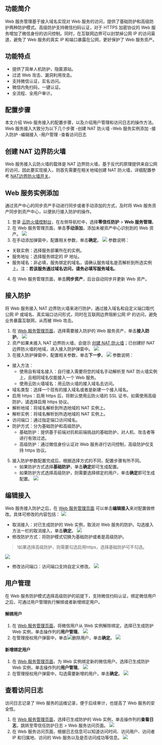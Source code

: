 ## 功能简介
Web 服务管理基于接入域名实现对 Web 服务的访问，提供了基础防护和高级防护两种防护模式。高级防护支持微信扫码认证，对于 HTTPS 加密协议的 Web 服务增加了微信身份的访问控制。同时，在互联网边界可以封禁掉公网 IP 的访问渠道，避免了 Web 服务的真实 IP 和端口暴露在公网，更好保护了 Web 服务资产。

## 功能特点 
- 提供了简单人机防护，隐匿源站。
- 过滤 Web 攻击、漏洞利用攻击。
- 支持微信认证，实名访问。
- 微信内免扫码，一键认证。
- 全流程、全用户审计。

## 配置步骤
本文介绍 Web  服务接入的配置步骤，以及介绍用户管理和访问日志的操作方法。Web 服务接入大致分为以下几个步骤
<dx-steps>
-创建 NAT 防火墙
-Web 服务实例添加
-接入防护
-编辑接入
-用户管理
-查看访问日志
</dx-steps>


## 创建 NAT 边界防火墙[](id:NAT)
Web 服务接入云防火墙的载体是 NAT 边界防火墙，基于反代的原理提供来自公网的访问，因此要实现接入，则首先需要在相关地域创建 NAT 防火墙，详细配置参考 [NAT边界防火墙开关](https://cloud.tencent.com/document/product/1132/46929)。


## Web 服务实例添加
通过资产中心的同步资产手动进行同步或者手动添加的方式，及时将 Web 服务资产同步到资产中心，以便执行接入防护的操作。
1. 登录 [云防火墙控制台](https://console.cloud.tencent.com/cfw/identityauth)，在左侧导航栏中，选择**零信任防护** > **Web 服务管理**。
2. 在 Web 服务管理页面，单击**手动添加**，添加未被资产中心识别到的 Web 资产。
![](https://qcloudimg.tencent-cloud.cn/raw/8f508e4d703db55b9b1e73e8f40ba0fb.png)
3. 在手动添加弹窗中，配置相关参数，单击**确定**。
![](https://qcloudimg.tencent-cloud.cn/raw/5effffa0d83fef65c79f46a32188ff31.png)
参数说明：
 - 关联实例：选择服务部署所在的实例。
 - 服务地址：选择服务绑定的 IP 地址。
 - 服务域名：非必填，服务绑定的域名，请确认服务域名是否解析到所选实例上。注：**若该服务通过域名访问，请务必填写服务域名**。
4. 在 Web 服务管理页面，单击**同步资产**，后台自动同步并更新 Web 资产。

## 接入防护
将 Web 服务接入 NAT 边界防火墙来进行防护，通过接入域名和自定义端口取代公网 IP 或域名、真实端口访问形式，同时在互联网边界阻断公网 IP 的访问，避免业务暴露互联网，从而被 Web 攻击。
1. 在 [Web 服务管理页面](https://console.cloud.tencent.com/cfw/identityauth/webserv)，选择需要接入防护的 Web 服务资产，单击**接入防护**。
![](https://qcloudimg.tencent-cloud.cn/raw/1829ec24b4e3bd72327c5c8bf7e0cebd.png)
2. 资产如果未接入 NAT 边界防火墙，会提示 [创建 NAT 防火墙](#NAT)；已创建好 NAT 边界防火墙的地域，进入接入防护弹窗中。
![](https://qcloudimg.tencent-cloud.cn/raw/a91a8df09e995c4fb7607806aa538878.png)
3. 在接入防护弹窗中，配置相关参数，单击**下一步**。
![](https://qcloudimg.tencent-cloud.cn/raw/77ce584f8786673766717cd09294bba7.png)
参数说明：
 - 接入方法：
    - 使用自有域名接入：自行接入需要将您的域名手动解析至 NAT 防火墙实例上，且相同域名仅能接入一个 Web 服务。
    - 使用云防火墙域名：用云防火墙的接入域名去访问。
 - 域名类型：选择一个现有的接入域名或者是新建一个接入域名。
 - 启用 https：启用 https 后，将默认使用云防火墙的 SSL 证书，如需使用高级防护，请选择启用 https 协议。
 - 解析地域：将域名解析到所选地域的 NAT 实例上。
 - 解析实例：将域名解析到所选地域的 NAT 实例上。
 - 访问端口：通过指定端口访问域名。
 - 防护方式：分为基础防护和高级防护。
   - 基础防护：提供基于前端对抗和前端挑战的基础防护，对人机、攻击者等进行有效过滤。
   - 高级防护：通过微信身份认证对 Web 服务进行访问控制，高级防护仅支持 https 协议。
5. 接入防护参数配置完成后，根据选择方式的不同，配置步骤有所不同。
   - 如果防护方式选择**基础防护**，单击**确定**即可生成配置。
   - 如果防护方式选择高级防护，则需要选择绑定的用户，单击**确定**即可生成配置。
  ![](https://qcloudimg.tencent-cloud.cn/raw/207177650a12e6af2967c67f50e26a51.png)

## 编辑接入
Web 服务接入防护之后，在 [Web 服务管理页面](https://console.cloud.tencent.com/cfw/identityauth/webserv) 可以单击**编辑接入**来对配置做修改。具体可修改的内容包括：
![](https://qcloudimg.tencent-cloud.cn/raw/e06a328fed220593100230c7dcf0b116.png)
- 取消接入：对已生成防护的 Web 实例，取消对 Web 服务的防护。勾选接入方法一栏的取消接入，单击**确定**。
 ![](https://qcloudimg.tencent-cloud.cn/raw/c058afb2eeb320759e05491a094e53c4.png)
- 修改防护方式：将防护模式切换为基础防护或者是高级防护。
>!如果选择高级防护，则需要勾选启用https，选择基础防护可不勾选。
>
![](https://qcloudimg.tencent-cloud.cn/raw/7b1ef6c686b7fc4d6b0edba06f78f7f1.png)
- 修改访问端口：访问端口支持自定义修改。
![](https://qcloudimg.tencent-cloud.cn/raw/163c080e0abee75e7add1bfa577e782b.png)


## 用户管理
在 Web 服务防护模式选择高级防护的前提下，支持微信扫码认证，绑定微信用户之后，可通过用户管理执行解绑或者新增绑定用户。
#### 解绑用户
1. 在 [Web 服务管理页面](https://console.cloud.tencent.com/cfw/identityauth/webserv)，将微信用户从 Web 实例解除绑定。选择已生成防护 Web 实例，单击操作列的**用户管理**。
![](https://qcloudimg.tencent-cloud.cn/raw/e3d528d1cbe7043d768a998f254a35ca.png)
2. 在管理授权用户弹窗中，单击![](https://qcloudimg.tencent-cloud.cn/raw/deb23bffd649c85bc41c35eddc6d1c37.png)删除用户，单击**确定**。
![](https://qcloudimg.tencent-cloud.cn/raw/fb915445cdf809cf9e7ae3ccc5353338.png)

#### 新增绑定用户
1. 在 [Web 服务管理页面](https://console.cloud.tencent.com/cfw/identityauth/webserv)，为 Web 实例绑定新的微信用户。选择已生成防护 Web 实例，单击操作列的**用户管理**。
![](https://qcloudimg.tencent-cloud.cn/raw/e3d528d1cbe7043d768a998f254a35ca.png)
2. 在管理授权用户弹窗中，勾选需要新增的用户，单击**确定**。
![](https://qcloudimg.tencent-cloud.cn/raw/e62535851dc4078628bc8901ec7a4825.png)

## 查看访问日志
访问日志记录了 Web 服务的运维记录，便于后续审计，也提高了 Web 服务的安全性。
1. 在 [Web 服务管理页面](https://console.cloud.tencent.com/cfw/identityauth/webserv)，选择已生成防护的 Web 实例，单击操作列的**查看日志**，跳转至零信任防护日志 > Web 服务访问页面。
![](https://qcloudimg.tencent-cloud.cn/raw/a49445a670a3244b105653c5f72aa33b.png)
2. 在 Web 服务访问页面，根据日志信息可以知道访问时间、访问用户、访问者 IP 和归属地、访问的 Web 服务以及是否访问成功等信息。
![](https://qcloudimg.tencent-cloud.cn/raw/88bd3b2899de3fc9299185366acce8b7.png)
